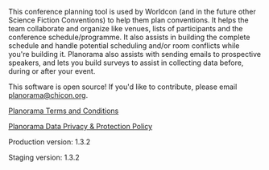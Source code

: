 This conference planning tool is used by Worldcon (and in the future other Science Fiction Conventions) to help them plan conventions. It helps the team collaborate and organize like venues, lists of participants and the conference schedule/programme. It also assists in building the complete schedule and handle potential scheduling and/or room conflicts while you're building it. Planorama also assists with sending emails to prospective speakers, and lets you build surveys to assist in collecting data before, during or after your event.

This software is open source! If you'd like to contribute, please email planorama@chicon.org.


[Planorama Terms and Conditions](/planorama/tandc)

[Planorama Data Privacy & Protection Policy](/planorama/privacy)

Production version: 1.3.2

Staging version: 1.3.2

<script type="text/javascript" src="https://chicon-planorama.atlassian.net/s/d41d8cd98f00b204e9800998ecf8427e-T/r5gghz/b/3/bc54840da492f9ca037209037ef0522a/_/download/batch/com.atlassian.jira.collector.plugin.jira-issue-collector-plugin:issuecollector/com.atlassian.jira.collector.plugin.jira-issue-collector-plugin:issuecollector.js?locale=en-US&collectorId=816c99a7"></script>
